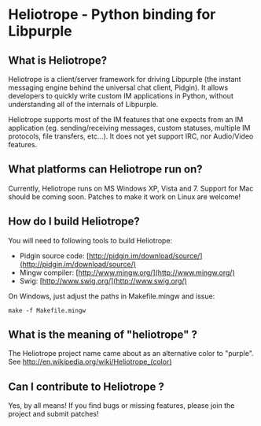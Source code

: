 # Heliotrope - Python binding for Libpurple

## What is Heliotrope?

Heliotrope is a client/server framework for driving Libpurple (the instant messaging engine behind the universal chat client, Pidgin).
It allows developers to quickly write custom IM applications in Python, without understanding all of the internals of Libpurple.

Heliotrope supports most of the IM features that one expects from an IM application (eg. sending/receiving messages, custom statuses,
multiple IM protocols, file transfers, etc...).  It does not yet support IRC, nor Audio/Video features.

## What platforms can Heliotrope run on?

Currently, Heliotrope runs on MS Windows XP, Vista and 7.  Support for Mac should be coming soon.  Patches to make it work on Linux
are welcome!

## How do I build Heliotrope?

You will need to following tools to build Heliotrope:

- Pidgin source code: [http://pidgin.im/download/source/](http://pidgin.im/download/source/)
- Mingw compiler: [http://www.mingw.org/](http://www.mingw.org/)
- Swig: [http://www.swig.org/](http://www.swig.org/)

On Windows, just adjust the paths in Makefile.mingw and issue:

	make -f Makefile.mingw

## What is the meaning of "heliotrope" ?

The Heliotrope project name came about as an alternative color to "purple". See http://en.wikipedia.org/wiki/Heliotrope_(color)

## Can I contribute to Heliotrope ?

Yes, by all means! If you find bugs or missing features, please join the project and submit patches!

